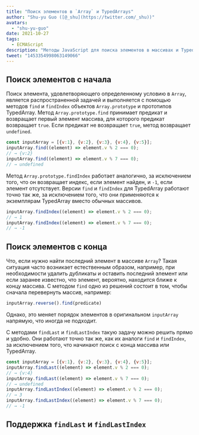 ```yaml
---
title: "Поиск элементов в `Array` и TypedArrays"
author: "Shu-yu Guo ([@_shu](https://twitter.com/_shu))"
avatars:
  - "shu-yu-guo"
date: 2021-10-27
tags:
  - ECMAScript
description: "Методы JavaScript для поиска элементов в массивах и TypedArrays"
tweet: "1453354998063149066"
---
```

## Поиск элементов с начала

Поиск элемента, удовлетворяющего определенному условию в `Array`, является распространенной задачей и выполняется с помощью методов `find` и `findIndex` объектов `Array.prototype` и прототипов TypedArray. Метод `Array.prototype.find` принимает предикат и возвращает первый элемент массива, для которого предикат возвращает `true`. Если предикат не возвращает `true`, метод возвращает `undefined`.

<!--truncate-->
```js
const inputArray = [{v:1}, {v:2}, {v:3}, {v:4}, {v:5}];
inputArray.find((element) => element.v % 2 === 0);
// → {v:2}
inputArray.find((element) => element.v % 7 === 0);
// → undefined
```

Метод `Array.prototype.findIndex` работает аналогично, за исключением того, что он возвращает индекс, если элемент найден, и `-1`, если элемент отсутствует. Версии `find` и `findIndex` для TypedArray работают точно так же, за исключением того, что они применяются к экземплярам TypedArray вместо обычных массивов.

```js
inputArray.findIndex((element) => element.v % 2 === 0);
// → 1
inputArray.findIndex((element) => element.v % 7 === 0);
// → -1
```

## Поиск элементов с конца

Что, если нужно найти последний элемент в массиве `Array`? Такая ситуация часто возникает естественным образом, например, при необходимости удалить дубликаты и оставить последний элемент или если заранее известно, что элемент, вероятно, находится ближе к концу массива. С методом `find` одно из решений состоит в том, чтобы сначала перевернуть массив, например:

```js
inputArray.reverse().find(predicate)
```

Однако, это меняет порядок элементов в оригинальном `inputArray` напрямую, что иногда не подходит.

С методами `findLast` и `findLastIndex` такую задачу можно решить прямо и удобно. Они работают точно так же, как их аналоги `find` и `findIndex`, за исключением того, что начинают поиск с конца массива или TypedArray.

```js
const inputArray = [{v:1}, {v:2}, {v:3}, {v:4}, {v:5}];
inputArray.findLast((element) => element.v % 2 === 0);
// → {v:4}
inputArray.findLast((element) => element.v % 7 === 0);
// → undefined
inputArray.findLastIndex((element) => element.v % 2 === 0);
// → 3
inputArray.findLastIndex((element) => element.v % 7 === 0);
// → -1
```

## Поддержка `findLast` и `findLastIndex`

<feature-support chrome="97"
                 firefox="no https://bugzilla.mozilla.org/show_bug.cgi?id=1704385"
                 safari="partial https://bugs.webkit.org/show_bug.cgi?id=227939"
                 nodejs="no"
                 babel="yes https://github.com/zloirock/core-js#array-find-from-last"></feature-support>
